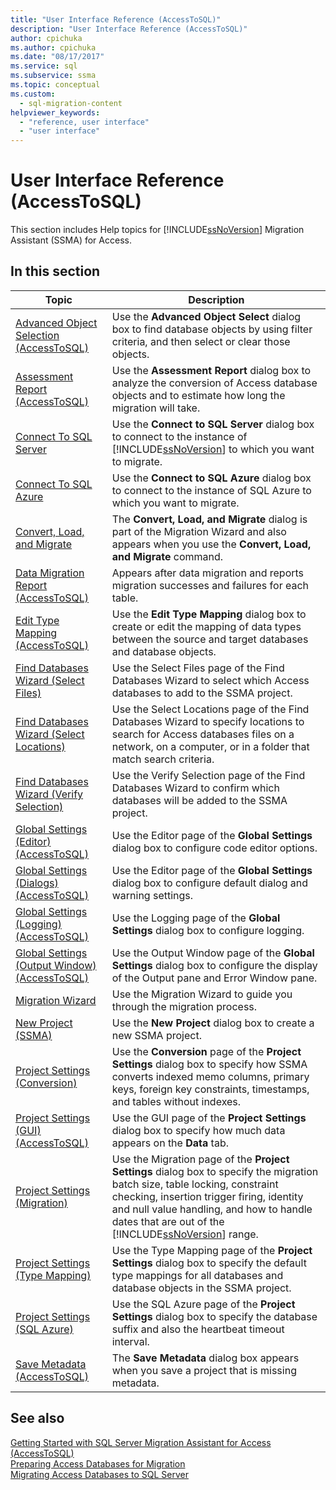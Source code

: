```yaml
---
title: "User Interface Reference (AccessToSQL)"
description: "User Interface Reference (AccessToSQL)"
author: cpichuka
ms.author: cpichuka
ms.date: "08/17/2017"
ms.service: sql
ms.subservice: ssma
ms.topic: conceptual
ms.custom:
  - sql-migration-content
helpviewer_keywords:
  - "reference, user interface"
  - "user interface"
---
```

# User Interface Reference (AccessToSQL)
This section includes Help topics for [!INCLUDE[ssNoVersion](../../includes/ssnoversion-md.md)] Migration Assistant (SSMA) for Access.  
  
## In this section  
  
|Topic|Description|  
|---------|---------------|  
|[Advanced Object Selection  &#40;AccessToSQL&#41;](../../ssma/access/advanced-object-selection-accesstosql.md)|Use the **Advanced Object Select** dialog box to find database objects by using filter criteria, and then select or clear those objects.|  
|[Assessment Report &#40;AccessToSQL&#41;](../../ssma/access/assessment-report-accesstosql.md)|Use the **Assessment Report** dialog box to analyze the conversion of Access database objects and to estimate how long the migration will take.|  
|[Connect To SQL Server](./connect-to-sql-server-accesstosql.md)|Use the **Connect to SQL Server** dialog box to connect to the instance of [!INCLUDE[ssNoVersion](../../includes/ssnoversion-md.md)] to which you want to migrate.|  
|[Connect To SQL Azure](connect-to-azure-sql-db-accesstosql.md)|Use the **Connect to SQL Azure** dialog box to connect to the instance of SQL Azure to which you want to migrate.|  
|[Convert, Load, and Migrate](./convert-load-and-migrate-accesstosql.md)|The **Convert, Load, and Migrate** dialog is part of the Migration Wizard and also appears when you use the **Convert, Load, and Migrate** command.|  
|[Data Migration Report &#40;AccessToSQL&#41;](../../ssma/access/data-migration-report-accesstosql.md)|Appears after data migration and reports migration successes and failures for each table.|  
|[Edit Type Mapping &#40;AccessToSQL&#41;](../../ssma/access/edit-type-mapping-accesstosql.md)|Use the **Edit Type Mapping** dialog box to create or edit the mapping of data types between the source and target databases and database objects.|  
|[Find Databases Wizard (Select Files)](./find-databases-wizard-select-files-accesstosql.md)|Use the Select Files page of the Find Databases Wizard to select which Access databases to add to the SSMA project.|  
|[Find Databases Wizard (Select Locations)](./find-databases-wizard-select-locations-accesstosql.md)|Use the Select Locations page of the Find Databases Wizard to specify locations to search for Access databases files on a network, on a computer, or in a folder that match search criteria.|  
|[Find Databases Wizard (Verify Selection)](./find-databases-wizard-verify-selection-accesstosql.md)|Use the Verify Selection page of the Find Databases Wizard to confirm which databases will be added to the SSMA project.|  
|[Global Settings &#40;Editor&#41; &#40;AccessToSQL&#41;](../../ssma/access/global-settings-editor-accesstosql.md)|Use the Editor page of the **Global Settings** dialog box to configure code editor options.|  
|[Global Settings &#40;Dialogs&#41; &#40;AccessToSQL&#41;](../../ssma/access/global-settings-dialogs-accesstosql.md)|Use the Editor page of the **Global Settings** dialog box to configure default dialog and warning settings.|  
|[Global Settings &#40;Logging&#41; &#40;AccessToSQL&#41;](../../ssma/access/global-settings-logging-accesstosql.md)|Use the Logging page of the **Global Settings** dialog box to configure logging.|  
|[Global Settings &#40;Output Window&#41; &#40;AccessToSQL&#41;](../../ssma/access/global-settings-output-window-accesstosql.md)|Use the Output Window page of the **Global Settings** dialog box to configure the display of the Output pane and Error Window pane.|  
|[Migration Wizard](migration-wizard-accesstosql.md)|Use the Migration Wizard to guide you through the migration process.|  
|[New Project (SSMA)](./new-project-ssma-accesstosql.md)|Use the **New Project** dialog box to create a new SSMA project.|  
|[Project Settings (Conversion)](./project-settings-conversion-accesstosql.md)|Use the **Conversion** page of the **Project Settings** dialog box to specify how SSMA converts indexed memo columns, primary keys, foreign key constraints, timestamps, and tables without indexes.|  
|[Project Settings &#40;GUI&#41; &#40;AccessToSQL&#41;](../../ssma/access/project-settings-gui-accesstosql.md)|Use the GUI page of the **Project Settings** dialog box to specify how much data appears on the **Data** tab.|  
|[Project Settings (Migration)](./project-settings-migration-accesstosql.md)|Use the Migration page of the **Project Settings** dialog box to specify the migration batch size, table locking, constraint checking, insertion trigger firing, identity and null value handling, and how to handle dates that are out of the [!INCLUDE[ssNoVersion](../../includes/ssnoversion-md.md)] range.|  
|[Project Settings (Type Mapping)](./project-settings-type-mapping-accesstosql.md)|Use the Type Mapping page of the **Project Settings** dialog box to specify the default type mappings for all databases and database objects in the SSMA project.|  
|[Project Settings (SQL Azure)](./project-settings-azure-sql-db-accesstosql.md)|Use the SQL Azure page of the **Project Settings** dialog box to specify the database suffix and also the heartbeat timeout interval.|  
|[Save Metadata &#40;AccessToSQL&#41;](../../ssma/access/save-metadata-accesstosql.md)|The **Save Metadata** dialog box appears when you save a project that is missing metadata.|  
  
## See also  
[Getting Started with SQL Server Migration Assistant for Access &#40;AccessToSQL&#41;](../../ssma/access/getting-started-with-sql-server-migration-assistant-for-access-accesstosql.md)  
[Preparing Access Databases for Migration](preparing-access-databases-for-migration-accesstosql.md)  
[Migrating Access Databases to SQL Server](migrating-access-databases-to-sql-server-azure-sql-db-accesstosql.md)  
